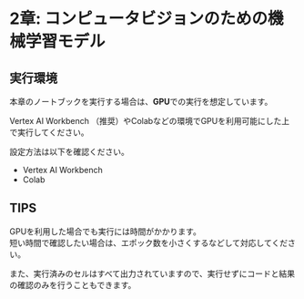 # 2章: コンピュータビジョンのための機械学習モデル

## 実行環境
本章のノートブックを実行する場合は、**GPU**での実行を想定しています。<br>

Vertex AI Workbench （推奨）やColabなどの環境でGPUを利用可能にした上で実行してください。

設定方法は以下を確認ください。
- Vertex AI Workbench
- Colab

## TIPS
GPUを利用した場合でも実行には時間がかかります。<br>
短い時間で確認したい場合は、エポック数を小さくするなどして対応してください。

また、実行済みのセルはすべて出力されていますので、実行せずにコードと結果の確認のみを行うこともできます。
